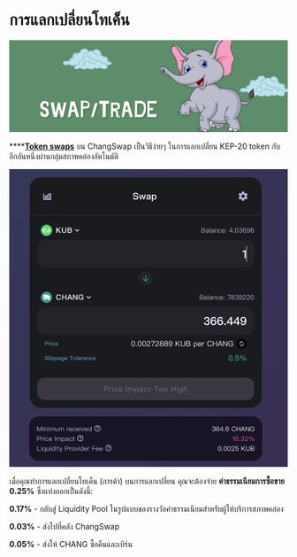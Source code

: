 # การแลกเปลี่ยนโทเค็น

![](../../.gitbook/assets/tokenswap.png)

\*\*\*\*[**Token swaps**](https://changswap.com) บน ChangSwap เป็นวิธีง่ายๆ ในการแลกเปลี่ยน KEP-20 token กับอีกอันหนึ่งผ่านกลุ่มสภาพคล่องอัตโนมัติ

![](<../../.gitbook/assets/截屏2022-04-14 09.17.20.png>)

เมื่อคุณทำการแลกเปลี่ยนโทเค็น (การค้า) บนการแลกเปลี่ยน คุณจะต้องจ่าย **ค่าธรรมเนียมการซื้อขาย 0.25%** ซึ่งแบ่งออกเป็นดังนี้:

**0.17%** - กลับสู่ Liquidity Pool ในรูปแบบของรางวัลค่าธรรมเนียมสำหรับผู้ให้บริการสภาพคล่อง

**0.03%** - ส่งไปที่คลัง ChangSwap

**0.05%** - ส่งให้ CHANG ซื้อคืนและเบิร์น